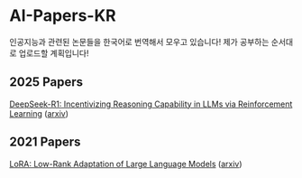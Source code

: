 # AI-Papers-KR
인공지능과 관련된 논문들을 한국어로 번역해서 모우고 있습니다! 제가 공부하는 순서대로 업로드할 계획입니다!


## 2025 Papers
[DeepSeek-R1: Incentivizing Reasoning Capability in LLMs via Reinforcement Learning](<2025 Papers/DeepSeek_R1__Incentivizing_Reasoning_Capability_in_LLMs_via_Reinforcement_Learning.pdf>) ([arxiv](https://arxiv.org/abs/2501.12948))


## 2021 Papers
[LoRA: Low-Rank Adaptation of Large Language Models](<2021 Papers/LoRA__Low_Rank_Adaptation_of_Large_Language_Models.pdf>) ([arxiv](https://arxiv.org/abs/2106.09685))